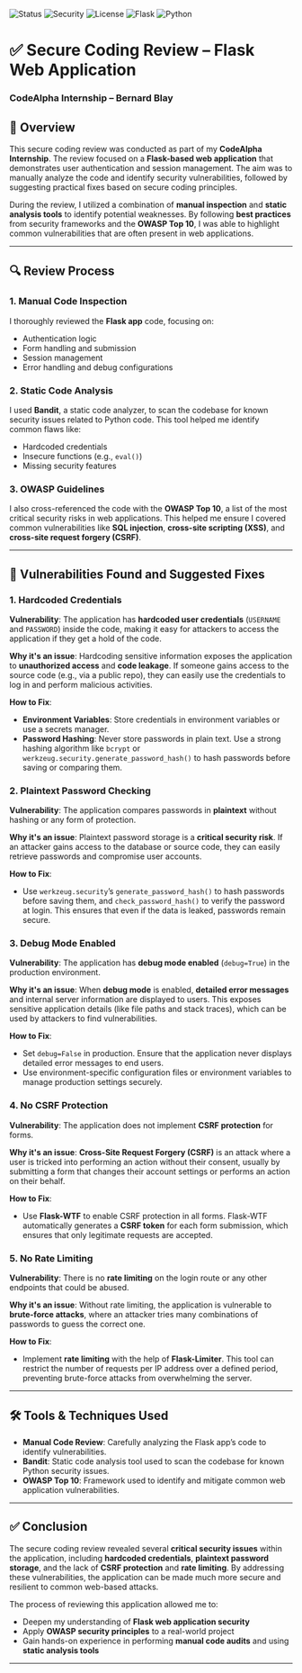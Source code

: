 ![Status](https://img.shields.io/badge/Review-Complete-brightgreen)
![Security](https://img.shields.io/badge/Security-Checked-blue)
![License](https://img.shields.io/badge/License-MIT-lightgrey)
![Flask](https://img.shields.io/badge/Framework-Flask-red)
![Python](https://img.shields.io/badge/Language-Python-blue)

# ✅ Secure Coding Review – Flask Web Application  
### CodeAlpha Internship – Bernard Blay

## 📌 Overview
This secure coding review was conducted as part of my **CodeAlpha Internship**. The review focused on a **Flask-based web application** that demonstrates user authentication and session management. The aim was to manually analyze the code and identify security vulnerabilities, followed by suggesting practical fixes based on secure coding principles.

During the review, I utilized a combination of **manual inspection** and **static analysis tools** to identify potential weaknesses. By following **best practices** from security frameworks and the **OWASP Top 10**, I was able to highlight common vulnerabilities that are often present in web applications.

---

## 🔍 Review Process
### 1. **Manual Code Inspection**
I thoroughly reviewed the **Flask app** code, focusing on:
- Authentication logic
- Form handling and submission
- Session management
- Error handling and debug configurations

### 2. **Static Code Analysis**
I used **Bandit**, a static code analyzer, to scan the codebase for known security issues related to Python code. This tool helped me identify common flaws like:
- Hardcoded credentials
- Insecure functions (e.g., `eval()`)
- Missing security features

### 3. **OWASP Guidelines**
I also cross-referenced the code with the **OWASP Top 10**, a list of the most critical security risks in web applications. This helped me ensure I covered common vulnerabilities like **SQL injection**, **cross-site scripting (XSS)**, and **cross-site request forgery (CSRF)**.

---

## 🧠 Vulnerabilities Found and Suggested Fixes

### **1. Hardcoded Credentials**
**Vulnerability**: The application has **hardcoded user credentials** (`USERNAME` and `PASSWORD`) inside the code, making it easy for attackers to access the application if they get a hold of the code.

**Why it's an issue**: Hardcoding sensitive information exposes the application to **unauthorized access** and **code leakage**. If someone gains access to the source code (e.g., via a public repo), they can easily use the credentials to log in and perform malicious activities.

**How to Fix**:  
- **Environment Variables**: Store credentials in environment variables or use a secrets manager.
- **Password Hashing**: Never store passwords in plain text. Use a strong hashing algorithm like `bcrypt` or `werkzeug.security.generate_password_hash()` to hash passwords before saving or comparing them.

### **2. Plaintext Password Checking**
**Vulnerability**: The application compares passwords in **plaintext** without hashing or any form of protection.

**Why it's an issue**: Plaintext password storage is a **critical security risk**. If an attacker gains access to the database or source code, they can easily retrieve passwords and compromise user accounts.

**How to Fix**:  
- Use `werkzeug.security`’s `generate_password_hash()` to hash passwords before saving them, and `check_password_hash()` to verify the password at login. This ensures that even if the data is leaked, passwords remain secure.

### **3. Debug Mode Enabled**
**Vulnerability**: The application has **debug mode enabled** (`debug=True`) in the production environment.

**Why it's an issue**: When **debug mode** is enabled, **detailed error messages** and internal server information are displayed to users. This exposes sensitive application details (like file paths and stack traces), which can be used by attackers to find vulnerabilities.

**How to Fix**:  
- Set `debug=False` in production. Ensure that the application never displays detailed error messages to end users.
- Use environment-specific configuration files or environment variables to manage production settings securely.

### **4. No CSRF Protection**
**Vulnerability**: The application does not implement **CSRF protection** for forms.

**Why it's an issue**: **Cross-Site Request Forgery (CSRF)** is an attack where a user is tricked into performing an action without their consent, usually by submitting a form that changes their account settings or performs an action on their behalf.

**How to Fix**:  
- Use **Flask-WTF** to enable CSRF protection in all forms. Flask-WTF automatically generates a **CSRF token** for each form submission, which ensures that only legitimate requests are accepted.

### **5. No Rate Limiting**
**Vulnerability**: There is no **rate limiting** on the login route or any other endpoints that could be abused.

**Why it's an issue**: Without rate limiting, the application is vulnerable to **brute-force attacks**, where an attacker tries many combinations of passwords to guess the correct one.

**How to Fix**:  
- Implement **rate limiting** with the help of **Flask-Limiter**. This tool can restrict the number of requests per IP address over a defined period, preventing brute-force attacks from overwhelming the server.

---

## 🛠 Tools & Techniques Used
- **Manual Code Review**: Carefully analyzing the Flask app’s code to identify vulnerabilities.
- **Bandit**: Static code analysis tool used to scan the codebase for known Python security issues.
- **OWASP Top 10**: Framework used to identify and mitigate common web application vulnerabilities.

---

## ✅ Conclusion
The secure coding review revealed several **critical security issues** within the application, including **hardcoded credentials**, **plaintext password storage**, and the lack of **CSRF protection** and **rate limiting**. By addressing these vulnerabilities, the application can be made much more secure and resilient to common web-based attacks.

The process of reviewing this application allowed me to:
- Deepen my understanding of **Flask web application security**
- Apply **OWASP security principles** to a real-world project
- Gain hands-on experience in performing **manual code audits** and using **static analysis tools**

---

